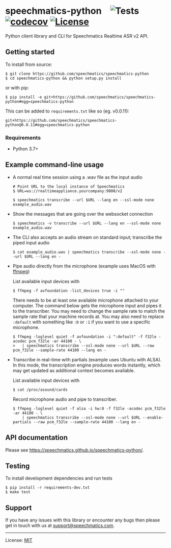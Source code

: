 # speechmatics-python &ensp; ![Tests](https://github.com/speechmatics/speechmatics-python/workflows/Tests/badge.svg) [![codecov](https://codecov.io/gh/speechmatics/speechmatics-python/branch/master/graph/badge.svg)](https://codecov.io/gh/speechmatics/speechmatics-python) [![License](https://img.shields.io/badge/license-MIT-yellow.svg)](https://github.com/speechmatics/speechmatics-python/blob/master/LICENSE.txt)

Python client library and CLI for Speechmatics Realtime ASR v2 API.


## Getting started

<!--
To install from PyPI:

    $ pip install speechmatics-python

-->

To install from source:

    $ git clone https://github.com/speechmatics/speechmatics-python
    $ cd speechmatics-python && python setup.py install

or with pip:

    $ pip install -e git+https://github.com/speechmatics/speechmatics-python#egg=speechmatics-python

This can be added to `requirements.txt` like so (eg. v0.0.11):

    git+https://github.com/speechmatics/speechmatics-python@0.0.11#egg=speechmatics-python


### Requirements

- Python 3.7+


## Example command-line usage

- A normal real time session using a .wav file as the input audio

   ```shell
   # Point URL to the local instance of Speechmatics
   $ URL=ws://realtimeappliance.yourcompany:9000/v2

   $ speechmatics transcribe --url $URL --lang en --ssl-mode none example_audio.wav
   ```

- Show the messages that are going over the websocket connection

   ```shell
   $ speechmatics -v transcribe --url $URL --lang en --ssl-mode none example_audio.wav
   ```

- The CLI also accepts an audio stream on standard input; transcribe the piped input audio

   ```shell
   $ cat example_audio.wav | speechmatics transcribe --ssl-mode none --url $URL --lang en -
   ```

- Pipe audio directly from the microphone (example uses MacOS with [ffmpeg](https://ffmpeg.org/ffmpeg-devices.html#avfoundation))

  List available input devices with

  ```shell
  $ ffmpeg -f avfoundation -list_devices true -i ""
  ```

  There needs to be at least one available microphone attached to your computer.
  The command below gets the microphone input and pipes it to the transcriber.
  You may need to change the sample rate to match the sample rate that your machine records at.
  You may also need to replace `:default` with something like `:0` or `:1` if you want to use a specific microphone.

  ```shell
  $ ffmpeg -loglevel quiet -f avfoundation -i ":default" -f f32le -acodec pcm_f32le -ar 44100 - \
  >   | speechmatics transcribe --ssl-mode none --url $URL --raw pcm_f32le --sample-rate 44100 --lang en -
  ```

- Transcribe in real-time with partials (example uses Ubuntu with ALSA).
  In this mode, the transcription engine produces words instantly, which may get updated as additional context becomes available.

  List available input devices with

  ```shell
  $ cat /proc/asound/cards
  ```

  Record microphone audio and pipe to transcriber.

  ```shell
  $ ffmpeg -loglevel quiet -f alsa -i hw:0 -f f32le -acodec pcm_f32le -ar 44100 - \
      | speechmatics transcribe --ssl-mode none --url $URL --enable-partials --raw pcm_f32le --sample-rate 44100 --lang en -
  ```


## API documentation

Please see https://speechmatics.github.io/speechmatics-python/.


## Testing

To install development dependencies and run tests

    $ pip install -r requirements-dev.txt
    $ make test


## Support

If you have any issues with this library or encounter any bugs then please get in touch with us at support@speechmatics.com.

---

License: [MIT](LICENSE.txt)
